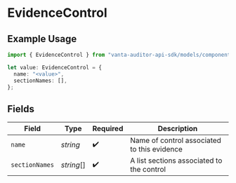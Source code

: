 # EvidenceControl

## Example Usage

```typescript
import { EvidenceControl } from "vanta-auditor-api-sdk/models/components";

let value: EvidenceControl = {
  name: "<value>",
  sectionNames: [],
};
```

## Fields

| Field                                       | Type                                        | Required                                    | Description                                 |
| ------------------------------------------- | ------------------------------------------- | ------------------------------------------- | ------------------------------------------- |
| `name`                                      | *string*                                    | :heavy_check_mark:                          | Name of control associated to this evidence |
| `sectionNames`                              | *string*[]                                  | :heavy_check_mark:                          | A list sections associated to the control   |
